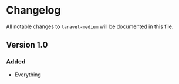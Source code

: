 # Changelog

All notable changes to `laravel-medium` will be documented in this file.

## Version 1.0

### Added
- Everything
